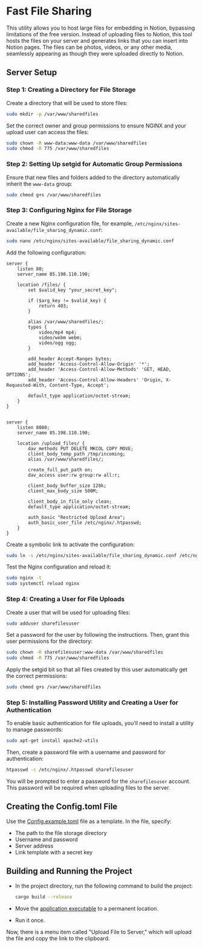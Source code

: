 # Fast File Sharing

This utility allows you to host large files for embedding in Notion, bypassing limitations of the free version. Instead of uploading files to Notion, this tool hosts the files on your server and generates links that you can insert into Notion pages. The files can be photos, videos, or any other media, seamlessly appearing as though they were uploaded directly to Notion.

## Server Setup

### Step 1: Creating a Directory for File Storage

Create a directory that will be used to store files:

```bash
sudo mkdir -p /var/www/sharedfiles
```

Set the correct owner and group permissions to ensure NGINX and your upload user can access the files:

```bash
sudo chown -R www-data:www-data /var/www/sharedfiles
sudo chmod -R 775 /var/www/sharedfiles
```

### Step 2: Setting Up setgid for Automatic Group Permissions

Ensure that new files and folders added to the directory automatically inherit the `www-data` group:

```bash
sudo chmod g+s /var/www/sharedfiles
```

### Step 3: Configuring Nginx for File Storage

Create a new Nginx configuration file, for example, `/etc/nginx/sites-available/file_sharing_dynamic.conf`:

```bash
sudo nano /etc/nginx/sites-available/file_sharing_dynamic.conf
```

Add the following configuration:

```nginx
server {
    listen 80;
    server_name 85.198.110.190;

    location /files/ {
        set $valid_key "your_secret_key";

        if ($arg_key != $valid_key) {
            return 403;
        }

        alias /var/www/sharedfiles/;
        types {
            video/mp4 mp4;
            video/webm webm;
            video/ogg ogg;
        }

        add_header Accept-Ranges bytes;
        add_header 'Access-Control-Allow-Origin' '*';
        add_header 'Access-Control-Allow-Methods' 'GET, HEAD, OPTIONS';
        add_header 'Access-Control-Allow-Headers' 'Origin, X-Requested-With, Content-Type, Accept';

        default_type application/octet-stream;
    }    
}


server {
    listen 8080;
    server_name 85.198.110.190;

    location /upload_files/ {
        dav_methods PUT DELETE MKCOL COPY MOVE;
        client_body_temp_path /tmp/incoming;
        alias /var/www/sharedfiles/;

        create_full_put_path on;
        dav_access user:rw group:rw all:r;

        client_body_buffer_size 128k;
        client_max_body_size 500M;

        client_body_in_file_only clean;
        default_type application/octet-stream;

        auth_basic "Restricted Upload Area";
        auth_basic_user_file /etc/nginx/.htpasswd;
    }
}
```

Create a symbolic link to activate the configuration:

```bash
sudo ln -s /etc/nginx/sites-available/file_sharing_dynamic.conf /etc/nginx/sites-enabled/
```

Test the Nginx configuration and reload it:

```bash
sudo nginx -t
sudo systemctl reload nginx
```

### Step 4: Creating a User for File Uploads

Create a user that will be used for uploading files:

```bash
sudo adduser sharefilesuser
```

Set a password for the user by following the instructions. Then, grant this user permissions for the directory:

```bash
sudo chown -R sharefilesuser:www-data /var/www/sharedfiles
sudo chmod -R 775 /var/www/sharedfiles
```

Apply the setgid bit so that all files created by this user automatically get the correct permissions:

```bash
sudo chmod g+s /var/www/sharedfiles
```

### Step 5: Installing Password Utility and Creating a User for Authentication

To enable basic authentication for file uploads, you'll need to install a utility to manage passwords:

```bash
sudo apt-get install apache2-utils
```

Then, create a password file with a username and password for authentication:

```bash
htpasswd -c /etc/nginx/.htpasswd sharefilesuser
```

You will be prompted to enter a password for the `sharefilesuser` account. This password will be required when uploading files to the server.

## Creating the Config.toml File

Use the [Config.example.toml](Config.example.toml) file as a template. In the file, specify:

- The path to the file storage directory
- Username and password
- Server address
- Link template with a secret key

## Building and Running the Project

- In the project directory, run the following command to build the project:
    ```bash
    cargo build --release
    ```

- Move the [application executable](target%2Frelease%2Fupload_to_server.exe) to a permanent location.

- Run it once.

Now, there is a menu item called "Upload File to Server," which will upload the file and copy the link to the clipboard.